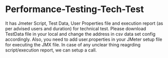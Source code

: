 # Performance-Testing-Tech-Test
It has Jmeter Script, Test Data, User Properties file and execution report (as per advised users and duration) for technical test.
Please download TestData file in your local and change the address in csv data set config accordingly.
Also, you need to add user.properties in your JMeter setup file for executing the JMX file.
In case of any unclear thing reagrding script/execution report, we can setup a call.

